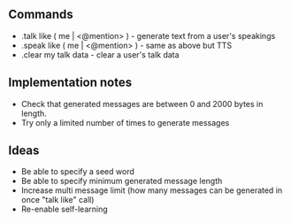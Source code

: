 ## Commands
- .talk like ( me | <@mention> ) - generate text from a user's speakings
- .speak like ( me | <@mention> ) - same as above but TTS
- .clear my talk data - clear a user's talk data

## Implementation notes
- Check that generated messages are between 0 and 2000 bytes in length.
- Try only a limited number of times to generate messages

## Ideas
- Be able to specify a seed word
- Be able to specify minimum generated message length
- Increase multi message limit (how many messages can be generated in once "talk like" call)
- Re-enable self-learning
